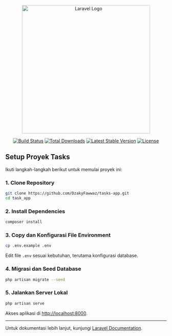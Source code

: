 <p align="center"><a href="https://laravel.com" target="_blank"><img src="https://raw.githubusercontent.com/laravel/art/master/logo-lockup/5%20SVG/2%20CMYK/1%20Full%20Color/laravel-logolockup-cmyk-red.svg" width="400" alt="Laravel Logo"></a></p>

<p align="center">
<a href="https://github.com/laravel/framework/actions"><img src="https://github.com/laravel/framework/workflows/tests/badge.svg" alt="Build Status"></a>
<a href="https://packagist.org/packages/laravel/framework"><img src="https://img.shields.io/packagist/dt/laravel/framework" alt="Total Downloads"></a>
<a href="https://packagist.org/packages/laravel/framework"><img src="https://img.shields.io/packagist/v/laravel/framework" alt="Latest Stable Version"></a>
<a href="https://packagist.org/packages/laravel/framework"><img src="https://img.shields.io/packagist/l/laravel/framework" alt="License"></a>
</p>

## Setup Proyek Tasks

Ikuti langkah-langkah berikut untuk memulai proyek ini:

### 1. Clone Repository

```bash
git clone https://github.com/DzakyFawwaz/tasks-app.git
cd task_app
```

### 2. Install Dependencies

```bash
composer install
```

### 3. Copy dan Konfigurasi File Environment

```bash
cp .env.example .env
```

Edit file `.env` sesuai kebutuhan, terutama konfigurasi database.

### 4. Migrasi dan Seed Database

```bash
php artisan migrate --seed
```

### 5. Jalankan Server Lokal

```bash
php artisan serve
```

Akses aplikasi di [http://localhost:8000](http://localhost:8000).

---

Untuk dokumentasi lebih lanjut, kunjungi [Laravel Documentation](https://laravel.com/docs).
